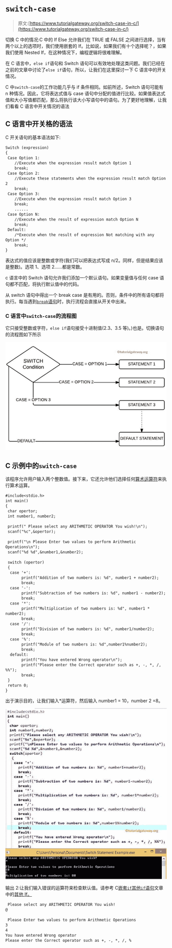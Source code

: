 # `switch-case`

> 原文:[https://www.tutorialgateway.org/switch-case-in-c/](https://www.tutorialgateway.org/switch-case-in-c/)

切换 C 中的情况:C 中的 If Else 允许我们在 TRUE 或 FALSE 之间进行选择，当有两个以上的选项时，我们使用嵌套的 If。比如说，如果我们有十个选择呢？，如果我们使用 Nested If，在这种情况下，编程逻辑将很难理解。

在 C 语言中，`else if`语句和 Switch 语句可以有效地处理这类问题。我们已经在之前的文章中讨论了`else if`语句，所以，让我们在这里探讨一下 C 语言中的开关情况。

C 中`switch-case`的工作功能几乎与 if 条件相同。如前所述，Switch 语句可能有 n 种情况。因此，它将表达式值与 case 语句中分配的值进行比较。如果值表达式值和大小写值都匹配，那么将执行该大小写语句中的语句。为了更好地理解，让我们看看 C 语言中开关情况的语法

## C 语言中开关格的语法

C 开关语句的基本语法如下:

```
Switch (expression) 
{
 Case Option 1:
    //Execute when the expression result match Option 1
    break;
 Case Option 2:
    //Execute these statements when the expression result match Option 2
    break;
 Case Option 3:
    //Execute when the expression result match Option 3
    break;
    ......
 Case Option N:
    //Execute when the result of expression match Option N
    break;
 Default:
    /*Execute when the result of expression Not matching with any Option */
    break;
}
```

表达式的值应该是整数或字符(我们可以把表达式写成 n/2。同样，但是结果应该是整数)。选项 1、选项 2……都是常数。

c 语言中的 Switch 语句允许我们添加一个默认语句。如果变量值与任何 case 语句都不匹配，将执行默认值中的代码。

从 switch 语句中得出一个 break case 是有用的。否则，条件中的所有语句都将执行。每当遇到[`break`语句](https://www.tutorialgateway.org/break-statement-in-c/)时，执行流程会直接从开关中出来。

### C 语言中`switch-case`的流程图

它只接受整数或字符，`else if`语句接受十进制值(2.3、3.5 等)。)也是。切换语句的流程图如下所示

![Flow Chart for Switch Case in C Programming](img/5d734b47d306626d906b934aeb9bb343.png)

## C 示例中的`switch-case`

该程序允许用户输入两个整数值。接下来，它还允许他们选择任何[算术运算符](https://www.tutorialgateway.org/arithmetic-operators-in-c/ "ARITHMETIC OPERATORS IN C")来执行算术运算。

```
#include<stdio.h>
int main()
{
 char opertor;
 int number1, number2;

 printf(" Please select any ARITHMETIC OPERATOR You wish!\n");
 scanf("%c",&opertor);

 printf("\n Please Enter two values to perform Arithmetic Operations\n");
 scanf("%d %d",&number1,&number2);

 switch (opertor)
 {
  case '+':
       printf("Addition of two numbers is: %d", number1 + number2);
       break;
  case '-':
       printf("Subtraction of two numbers is: %d", number1 - number2);
       break;
  case '*':
       printf("Multiplication of two numbers is: %d", number1 * number2);
       break;
  case '/':
       printf("Division of two numbers is: %d", number1/number2);
       break;
  case '%':
       printf("Module of two numbers is: %d",number1%number2);
       break;
  default:
       printf("You have entered Wrong operator\n");
       printf("Please enter the Correct operator such as +, -, *, /, %%");
       break;
 }
 return 0;
}
```

出于演示目的，让我们输入*运算符，然后输入 number1 = 10，number 2 =8。

![Switch Case in C Programming Output 1](img/5a06c6f5565236c90fdb998c5215edd6.png)

输出 2:让我们输入错误的运算符来检查默认值。请参考 C[嵌套`if`](https://www.tutorialgateway.org/nested-if-in-c/)[其他`if`语句](https://www.tutorialgateway.org/else-if-statement-in-c/)文章中的[其他 If。](https://www.tutorialgateway.org/if-else-statement-in-c/)

```
 Please select any ARITHMETIC OPERATOR You wish!
@

 Please Enter two values to perform Arithmetic Operations
3
4
You have entered Wrong operator
Please enter the Correct operator such as +, -, *, /, %
```